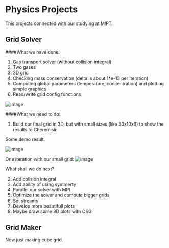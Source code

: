 Physics Projects
================
This projects connected with our studying at MIPT.

Grid Solver
----------------

####What we have done:
1. Gas transport solver (without collision integral)
2. Two gases
3. 3D grid
4. Checking mass conservation (delta is about 1*e-13 per iteration)
5. Computing global parameters (temperature, concentration) and plotting simple graphics
6. Read/write grid config functions

![image](https://dl.dropboxusercontent.com/u/59969938/Images/%D0%A1%D0%BD%D0%B8%D0%BC%D0%BE%D0%BA%20%D1%8D%D0%BA%D1%80%D0%B0%D0%BD%D0%B0%20%D0%BE%D1%82%202013-12-07%2019%3A25%3A06.png)

####What we need to do:
1. Build our final grid in 3D, but with small sizes (like 30x10x6) to show the results to Cheremisin

Some demo result:

![image](https://dl.dropboxusercontent.com/u/59969938/Images/snap.png)

One iteration with our small grid:
![image](https://dl.dropboxusercontent.com/u/59969938/Images/plot.png)

What shall we do next?

2. Add colision integral
3. Add ability of using symmerty
4. Parallel our solver with MPI
5. Optimize the solver and compute bigger grids
6. Set streams
7. Develop more beautifull plots
8. Maybe draw some 3D plots with OSG

Grid Maker
----------------
Now just making cube grid.
